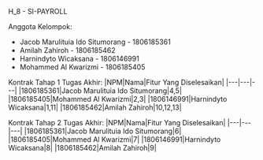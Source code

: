 H_8 - SI-PAYROLL

Anggota Kelompok:
- Jacob Marulituia Ido Situmorang - 1806185361 
- Amilah Zahiroh - 1806185462
- Harnindyto Wicaksana - 1806146991
- Mohammed Al Kwarizmi - 1806185405

Kontrak Tahap 1 Tugas Akhir:
|NPM|Nama|Fitur Yang Diselesaikan|
|---|---|---|
|1806185361|Jacob Marulituia Ido Situmorang|4,5|
|1806185405|Mohammed Al Kwarizmi|2,3|
|1806146991|Harnindyto Wicaksana|1,11|
|1806185462|Amilah Zahiroh|10,12,13|

Kontrak Tahap 2 Tugas Akhir:
|NPM|Nama|Fitur Yang Diselesaikan|
|---|---|---|
|1806185361|Jacob Marulituia Ido Situmorang|6|
|1806185405|Mohammed Al Kwarizmi|7|
|1806146991|Harnindyto Wicaksana|8|
|1806185462|Amilah Zahiroh|9|
